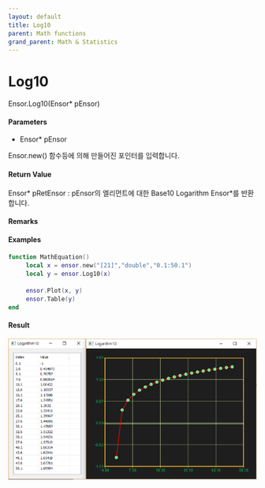 ```yaml
---
layout: default
title: Log10
parent: Math functions
grand_parent: Math & Statistics
---
```


# Log10

Ensor.Log10\(Ensor\* pEnsor\)

#### Parameters

* Ensor\* pEnsor

Ensor.new\(\) 함수등에 의해 만들어진 포인터를 입력합니다.

#### Return Value

Ensor\* pRetEnsor : pEnsor의 엘리먼트에 대한 Base10 Logarithm Ensor\*를 반환합니다.

#### Remarks

#### Examples

```lua
function MathEquation()
     local x = ensor.new("[21]","double","0.1:50.1")
     local y = ensor.Log10(x)

     ensor.Plot(x, y)
     ensor.Table(y)
end
```

#### Result

![](./MathAPI/Log10Result.png)

